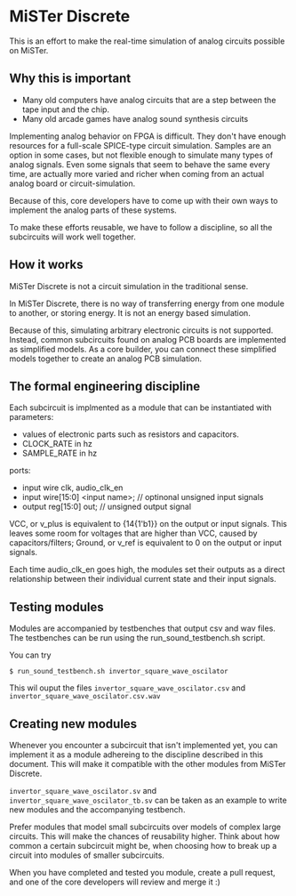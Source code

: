 # MiSTer Discrete

This is an effort to make the real-time simulation of analog circuits possible on MiSTer.
## Why this is important

* Many old computers have analog circuits that are a step between the tape input and the chip.
* Many old arcade games have analog sound synthesis circuits
  
Implementing analog behavior on FPGA is difficult. They don't have enough resources for a full-scale SPICE-type circuit simulation.
Samples are an option in some cases, but not flexible enough to simulate many types of analog signals. Even some signals that seem to behave the same every time, are actually more varied and richer when coming from an actual analog board or circuit-simulation.

Because of this, core developers have to come up with their own ways to implement the analog parts of these systems.

To make these efforts reusable, we have to follow a discipline, so all the subcircuits will work well together. 

## How it works

MiSTer Discrete is not a circuit simulation in the traditional sense.

In MiSTer Discrete, there is no way of transferring energy from one module to another,
or storing energy. It is not an energy based simulation.

Because of this, simulating arbitrary electronic circuits is not supported.
Instead, common subcircuits found on analog PCB boards are implemented as simplified models.
As a core builder, you can connect these simplified models together to create an analog PCB simulation.

## The formal engineering discipline

Each subcircuit is implmented as a module that can be instantiated with parameters:
* values of electronic parts such as resistors and capacitors.
* CLOCK_RATE in hz
* SAMPLE_RATE in hz
  
ports:
* input wire clk, audio_clk_en
* input wire[15:0] \<input name\>; // optinonal unsigned input signals
* output reg[15:0] out; // unsigned output signal

VCC, or v_plus is equivalent to {14{1'b1}} on the output or input signals.
This leaves some room for voltages that are higher than VCC, caused by capacitors/filters;
Ground, or v_ref is equivalent to 0 on the output or input signals.

Each time audio_clk_en goes high, the modules set their outputs as a direct relationship between their individual current state and their input signals.

## Testing modules

Modules are accompanied by testbenches that output csv and wav files.
The testbenches can be run using the run_sound_testbench.sh script.

You can try
```
$ run_sound_testbench.sh invertor_square_wave_oscilator
```

This wil ouput the files `invertor_square_wave_oscilator.csv` and `invertor_square_wave_oscilator.csv.wav`

## Creating new modules

Whenever you encounter a subcircuit that isn't implemented yet, you can implement it as a module adhereing to the discipline described in this document. This will make it compatible with the other modules from MiSTer Discrete.

`invertor_square_wave_oscilator.sv` and `invertor_square_wave_oscilator_tb.sv` can be taken as an example to write new modules and the accompanying testbench.

Prefer modules that model small subcircuits over models of complex large circuits.
This will make the chances of reusability higher.
Think about how common a certain subcircuit might be, when choosing how to break up a circuit into modules of smaller subcircuits.

When you have completed and tested you module, create a pull request, and one of the core developers will review and merge it :)
